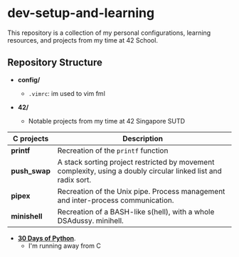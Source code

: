 # dev-setup-and-learning

This repository is a collection of my personal configurations, learning resources, and projects from my time at 42 School.

## Repository Structure
- **config/**
  - `.vimrc`: im used to vim fml

- **42/**
  - Notable projects from my time at 42 Singapore SUTD
 
| C projects| Description                                                                                             |
|---------------|---------------------------------------------------------------------------------------------------------|
| **printf** | Recreation of the `printf` function |
| **push_swap** | A stack sorting project restricted by movement complexity, using a doubly circular linked list and radix sort. |
| **pipex**     | Recreation of the Unix pipe. Process management and inter-process communication.          |
| **minishell** | Recreation of a BASH-like s(hell), with a whole DSAdussy. minihell. |

- [**30 Days of Python**](https://github.com/Asabeneh/30-Days-Of-Python).
  - I'm running away from C

